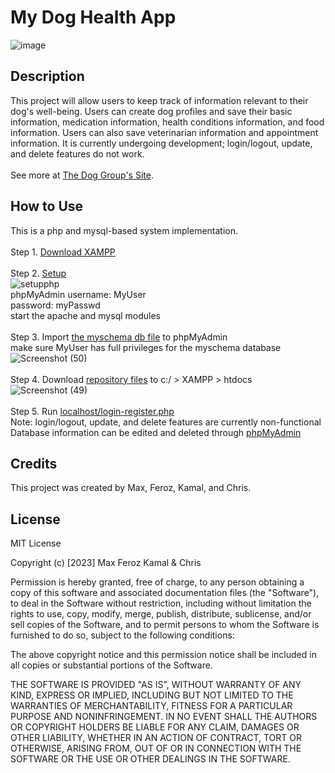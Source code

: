 # My Dog Health App

![image](https://user-images.githubusercontent.com/87254760/226127173-af2127bf-3554-43fc-892f-058471ac9092.png)

## Description
This project will allow users to keep track of information relevant to their dog's well-being. Users can create dog profiles and save their basic information, medication information, health conditions information, and food information. Users can also save veterinarian information and appointment information. It is currently undergoing development; login/logout, update, and delete features do not work. <br><br>See more at <a href="dog6501.wordpress.com">The Dog Group's Site</a>.

## How to Use
This is a php and mysql-based system implementation.
<br><br>
Step 1. <a href="https://www.apachefriends.org/download.html">Download XAMPP</a>
<br><br>
Step 2. <a href="https://www.geeksforgeeks.org/how-to-run-php-programs/">Setup</a><br>![setupphp](https://user-images.githubusercontent.com/87254760/228097885-ee8f6bd2-c4b9-44bc-91ab-558e50bfdecf.png)
<br>
    phpMyAdmin  username: MyUser <br>
                password: myPasswd<br>
    start the apache and mysql modules<br><br>
Step 3. Import <a href="https://github.com/maxaeon/MyDogHealth/blob/maxaeon-CR/db/myschema.sql">the myschema db file</a> to phpMyAdmin <br>
  make sure MyUser has full privileges for the myschema database<br>![Screenshot (50)](https://user-images.githubusercontent.com/87254760/228098359-d0e64986-3d1b-419e-a397-f887b29be68d.png)
<br><br>
Step 4. Download <a href="https://github.com/maxaeon/MyDogHealth">repository files</a> to c:/ > XAMPP > htdocs<br>![Screenshot (49)](https://user-images.githubusercontent.com/87254760/228098185-32b04bab-5956-4480-a37e-1592774faf7b.png)
<br><br>
Step 5. Run <a href="http://localhost/login-register.php">localhost/login-register.php</a> <br>Note: login/logout, update, and delete features are currently non-functional<br>Database information can be edited and deleted through <a href="http://localhost/phpmyadmin/index.php">phpMyAdmin</a>

## Credits
This project was created by Max, Feroz, Kamal, and Chris. 

## License
MIT License

Copyright (c) [2023] Max Feroz Kamal & Chris

Permission is hereby granted, free of charge, to any person obtaining a copy of this software and associated documentation files (the "Software"), to deal in the Software without restriction, including without limitation the rights to use, copy, modify, merge, publish, distribute, sublicense, and/or sell copies of the Software, and to permit persons to whom the Software is furnished to do so, subject to the following conditions:

The above copyright notice and this permission notice shall be included in all copies or substantial portions of the Software.

THE SOFTWARE IS PROVIDED "AS IS", WITHOUT WARRANTY OF ANY KIND, EXPRESS OR IMPLIED, INCLUDING BUT NOT LIMITED TO THE WARRANTIES OF MERCHANTABILITY, FITNESS FOR A PARTICULAR PURPOSE AND NONINFRINGEMENT. IN NO EVENT SHALL THE AUTHORS OR COPYRIGHT HOLDERS BE LIABLE FOR ANY CLAIM, DAMAGES OR OTHER LIABILITY, WHETHER IN AN ACTION OF CONTRACT, TORT OR OTHERWISE, ARISING FROM, OUT OF OR IN CONNECTION WITH THE SOFTWARE OR THE USE OR OTHER DEALINGS IN THE SOFTWARE.
